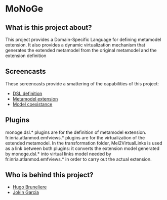 MoNoGe
======

What is this project about?
---------------------------

This project provides a Domain-Specific Language for defining metamodel extension.
It also provides a dynamic virtualization mechanism that generates the extended metamodel from the original metamodel and the extension definition

Screencasts
-----------
These screencasts provide a smattering of the capabilities of this project:
* [DSL definition](http://youtu.be/3PPGLxqfLUE)
* [Metamodel extension](http://youtu.be/nU-_vXqKBgM)
* [Model coexistance](https://youtu.be/_U6DlZJCJic)

Plugins
-------
monoge.dsl.* plugins are for the definition of metamodel extension.
fr.inria.atlanmod.emfviews.* plugins are for the virtualization of the extended metamodel.
In the transformation folder, Mel2VirtualLinks is used as a link between both plugins: it converts the extension model generated by monoge.dsl.* into virtual links model needed by fr.inria.atlanmod.emfviews.* in order to carry out the actual extension.

Who is behind this project?
---------------------------
* [Hugo Bruneliere](https://github.com/Hugo-Bruneliere)
* [Jokin Garcia](https://github.com/jokingarcia)